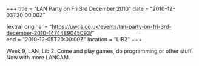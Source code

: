 +++
title = "LAN Party on Fri 3rd December 2010"
date = "2010-12-03T20:00:00Z"

[extra]
original = "https://uwcs.co.uk/events/lan-party-on-fri-3rd-december-2010-1474489045093/"    
end = "2010-12-05T20:00:00Z"
location = "LIB2"
+++

Week 9, LAN, Lib 2. Come and play games, do programming or other stuff. Now with more LANCAM.

